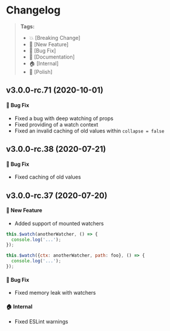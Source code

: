 Changelog
=========

> **Tags:**
> - :boom:       [Breaking Change]
> - :rocket:     [New Feature]
> - :bug:        [Bug Fix]
> - :memo:       [Documentation]
> - :house:      [Internal]
> - :nail_care:  [Polish]

## v3.0.0-rc.71 (2020-10-01)

#### :bug: Bug Fix

* Fixed a bug with deep watching of props
* Fixed providing of a watch context
* Fixed an invalid caching of old values within `collapse = false`

## v3.0.0-rc.38 (2020-07-21)

#### :bug: Bug Fix

* Fixed caching of old values

## v3.0.0-rc.37 (2020-07-20)

#### :rocket: New Feature

* Added support of mounted watchers

```js
this.$watch(anotherWatcher, () => {
  console.log('...');
});

this.$watch({ctx: anotherWatcher, path: foo}, () => {
  console.log('...');
});
```

#### :bug: Bug Fix

* Fixed memory leak with watchers

#### :house: Internal

* Fixed ESLint warnings
